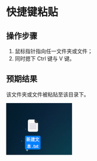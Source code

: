 # 快捷键粘贴

## 操作步骤

1. 鼠标指针指向任一文件夹或文件；
2. 同时摁下 Ctrl 键与 V 键。

## 预期结果

该文件夹或文件被粘贴至该目录下。

![快捷键粘贴.png](./img/快捷键粘贴.png)
